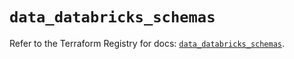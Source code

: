 # `data_databricks_schemas`

Refer to the Terraform Registry for docs: [`data_databricks_schemas`](https://registry.terraform.io/providers/databricks/databricks/1.37.1/docs/data-sources/schemas).
